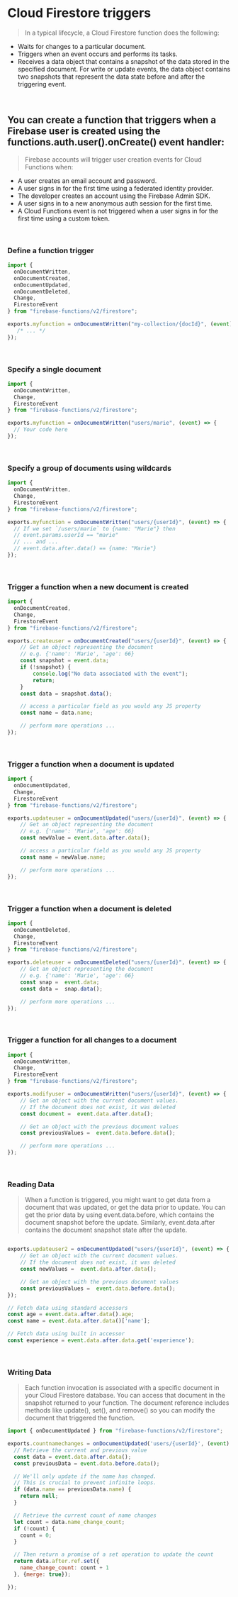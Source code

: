 # Cloud Firestore triggers
> In a typical lifecycle, a Cloud Firestore function does the following:

* Waits for changes to a particular document.
* Triggers when an event occurs and performs its tasks.
* Receives a data object that contains a snapshot of the data stored in the specified document. For write or update events, the data object contains two snapshots that represent the data state before and after the triggering event.
<br />

## You can create a function that triggers when a Firebase user is created using the functions.auth.user().onCreate() event handler:
> Firebase accounts will trigger user creation events for Cloud Functions when:

* A user creates an email account and password.
*  A user signs in for the first time using a federated identity provider.
*  The developer creates an account using the Firebase Admin SDK.
*  A user signs in to a new anonymous auth session for the first time.
*  A Cloud Functions event is not triggered when a user signs in for the first time using a custom token.

<br />

### Define a function trigger
```jsx
import {
  onDocumentWritten,
  onDocumentCreated,
  onDocumentUpdated,
  onDocumentDeleted,
  Change,
  FirestoreEvent
} from "firebase-functions/v2/firestore";

exports.myfunction = onDocumentWritten("my-collection/{docId}", (event) => {
   /* ... */ 
});
```

<br />

### Specify a single document
```jsx
import {
  onDocumentWritten,
  Change,
  FirestoreEvent
} from "firebase-functions/v2/firestore";

exports.myfunction = onDocumentWritten("users/marie", (event) => {
  // Your code here
});
```

<br />

### Specify a group of documents using wildcards
```jsx
import {
  onDocumentWritten,
  Change,
  FirestoreEvent
} from "firebase-functions/v2/firestore";

exports.myfunction = onDocumentWritten("users/{userId}", (event) => {
  // If we set `/users/marie` to {name: "Marie"} then
  // event.params.userId == "marie"
  // ... and ...
  // event.data.after.data() == {name: "Marie"}
});
```

<br />

### Trigger a function when a new document is created
```jsx
import {
  onDocumentCreated,
  Change,
  FirestoreEvent
} from "firebase-functions/v2/firestore";

exports.createuser = onDocumentCreated("users/{userId}", (event) => {
    // Get an object representing the document
    // e.g. {'name': 'Marie', 'age': 66}
    const snapshot = event.data;
    if (!snapshot) {
        console.log("No data associated with the event");
        return;
    }
    const data = snapshot.data();

    // access a particular field as you would any JS property
    const name = data.name;

    // perform more operations ...
});
```

<br />

### Trigger a function when a document is updated
```jsx
import {
  onDocumentUpdated,
  Change,
  FirestoreEvent
} from "firebase-functions/v2/firestore";

exports.updateuser = onDocumentUpdated("users/{userId}", (event) => {
    // Get an object representing the document
    // e.g. {'name': 'Marie', 'age': 66}
    const newValue = event.data.after.data();

    // access a particular field as you would any JS property
    const name = newValue.name;

    // perform more operations ...
});
```

<br />

### Trigger a function when a document is deleted
```jsx
import {
  onDocumentDeleted,
  Change,
  FirestoreEvent
} from "firebase-functions/v2/firestore";

exports.deleteuser = onDocumentDeleted("users/{userId}", (event) => {
    // Get an object representing the document
    // e.g. {'name': 'Marie', 'age': 66}
    const snap =  event.data;
    const data =  snap.data();

    // perform more operations ...
});
```
<br />

### Trigger a function for all changes to a document
```jsx
import {
  onDocumentWritten,
  Change,
  FirestoreEvent
} from "firebase-functions/v2/firestore";

exports.modifyuser = onDocumentWritten("users/{userId}", (event) => {
    // Get an object with the current document values.
    // If the document does not exist, it was deleted
    const document =  event.data.after.data();

    // Get an object with the previous document values
    const previousValues =  event.data.before.data();

    // perform more operations ...
});
```
<br />

### Reading Data

> When a function is triggered, you might want to get data from a document that was updated, or get the data prior to update. You can get the prior data by using event.data.before, which contains the document snapshot before the update. Similarly, event.data.after contains the document snapshot state after the update.
> 
```jsx

exports.updateuser2 = onDocumentUpdated("users/{userId}", (event) => {
    // Get an object with the current document values.
    // If the document does not exist, it was deleted
    const newValues =  event.data.after.data();

    // Get an object with the previous document values
    const previousValues =  event.data.before.data();
});

// Fetch data using standard accessors
const age = event.data.after.data().age;
const name = event.data.after.data()['name'];

// Fetch data using built in accessor
const experience = event.data.after.data.get('experience');
```
<br />

### Writing Data
> Each function invocation is associated with a specific document in your Cloud Firestore database. You can access that document in the snapshot returned to your function.
The document reference includes methods like update(), set(), and remove() so you can modify the document that triggered the function.
```jsx
import { onDocumentUpdated } from "firebase-functions/v2/firestore";

exports.countnamechanges = onDocumentUpdated('users/{userId}', (event) => {
  // Retrieve the current and previous value
  const data = event.data.after.data();
  const previousData = event.data.before.data();

  // We'll only update if the name has changed.
  // This is crucial to prevent infinite loops.
  if (data.name == previousData.name) {
    return null;
  }

  // Retrieve the current count of name changes
  let count = data.name_change_count;
  if (!count) {
    count = 0;
  }

  // Then return a promise of a set operation to update the count
  return data.after.ref.set({
    name_change_count: count + 1
  }, {merge: true});

});
```

